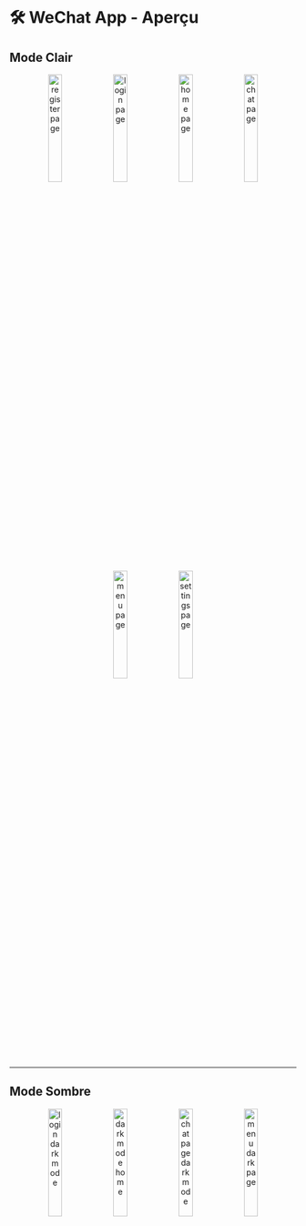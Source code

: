 # 🛠️ WeChat App - Aperçu

## Mode Clair
<p align="center">
  <img src="https://github.com/user-attachments/assets/b0fd476c-2fcb-4d75-9325-6efd2209ea97" alt="register page" width="22%">
  <img src="https://github.com/user-attachments/assets/41a7330a-b644-4c28-bb3f-4aa61d2e2e0a" alt="login page" width="22%">
  <img src="https://github.com/user-attachments/assets/15aeb6f2-2fe8-4b30-b003-eeea39830daf" alt="home page" width="22%">
  <img src="https://github.com/user-attachments/assets/17852f3e-68e0-4bd8-85ed-4833686a3ddd" alt="chat page" width="22%">
</p>

<p align="center">
  <img src="https://github.com/user-attachments/assets/9224c3d0-e29b-4870-ba48-c9da3c7c340a" alt="menu page" width="22%">
  <img src="https://github.com/user-attachments/assets/bf730d17-5ae5-47c4-932e-a718b949418d" alt="settings page" width="22%">
</p>

---

## Mode Sombre
<p align="center">
  <img src="https://github.com/user-attachments/assets/7fbb73bf-729b-4701-a34d-c32eb9408a41" alt="login dark mode" width="22%">
  <img src="https://github.com/user-attachments/assets/3834e34c-8faa-4e25-8e44-d4d4fa7ea741" alt="dark mode home" width="22%">
  <img src="https://github.com/user-attachments/assets/36f5f5b9-da04-4d48-b5a9-0f6d22115f33" alt="chat page dark mode" width="22%">
  <img src="https://github.com/user-attachments/assets/755d4c16-4903-4427-b092-afb351d03a33" alt="menu dark page" width="22%">
</p>
